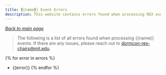 ```yaml
---
title: {{name}} Event Errors
description: This website contains errors found when processing REX events.
---
```


[_Back to main page_](./index.html)

> The following is a list of all errors found when processing {{name}} events.
> If there are any issues, please reach out to <dormcon-rex-chairs@mit.edu>.

{% for error in errors %}
- {{error}} {% endfor %}
